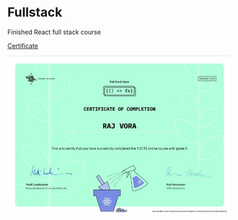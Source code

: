 # Fullstack

Finished React full stack course

[Certificate](https://studies.cs.helsinki.fi/stats/api/certificate/fullstackopen/en/56a4c58de665959b27c186e4dad220ac)

<p align="center">
  <a href="https://studies.cs.helsinki.fi/stats/api/certificate/fullstackopen/en/56a4c58de665959b27c186e4dad220ac">
    <img src="Certificate.jpg">
  </a>
</p>
